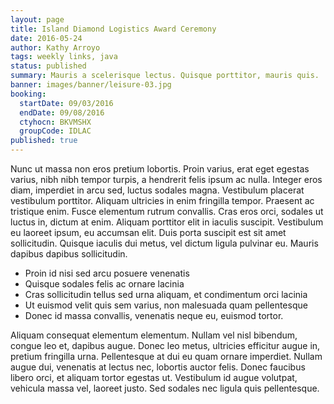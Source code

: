 ```yaml
---
layout: page
title: Island Diamond Logistics Award Ceremony
date: 2016-05-24
author: Kathy Arroyo
tags: weekly links, java
status: published
summary: Mauris a scelerisque lectus. Quisque porttitor, mauris quis.
banner: images/banner/leisure-03.jpg
booking:
  startDate: 09/03/2016
  endDate: 09/08/2016
  ctyhocn: BKVMSHX
  groupCode: IDLAC
published: true
---
```

Nunc ut massa non eros pretium lobortis. Proin varius, erat eget egestas varius, nibh nibh tempor turpis, a hendrerit felis ipsum ac nulla. Integer eros diam, imperdiet in arcu sed, luctus sodales magna. Vestibulum placerat vestibulum porttitor. Aliquam ultricies in enim fringilla tempor. Praesent ac tristique enim. Fusce elementum rutrum convallis. Cras eros orci, sodales ut luctus in, dictum at enim. Aliquam porttitor elit in iaculis suscipit. Vestibulum eu laoreet ipsum, eu accumsan elit. Duis porta suscipit est sit amet sollicitudin. Quisque iaculis dui metus, vel dictum ligula pulvinar eu. Mauris dapibus dapibus sollicitudin.

* Proin id nisi sed arcu posuere venenatis
* Quisque sodales felis ac ornare lacinia
* Cras sollicitudin tellus sed urna aliquam, et condimentum orci lacinia
* Ut euismod velit quis sem varius, non malesuada quam pellentesque
* Donec id massa convallis, venenatis neque eu, euismod tortor.

Aliquam consequat elementum elementum. Nullam vel nisl bibendum, congue leo et, dapibus augue. Donec leo metus, ultricies efficitur augue in, pretium fringilla urna. Pellentesque at dui eu quam ornare imperdiet. Nullam augue dui, venenatis at lectus nec, lobortis auctor felis. Donec faucibus libero orci, et aliquam tortor egestas ut. Vestibulum id augue volutpat, vehicula massa vel, laoreet justo. Sed sodales nec ligula quis pellentesque.
